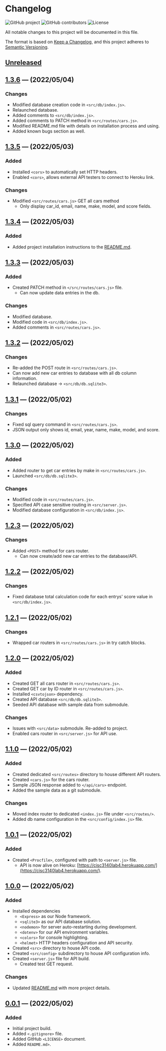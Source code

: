 # **Changelog**
<!-- Shields -->
![GitHub project](https://img.shields.io/static/v1?label=project&message=cisc3140%20lab4&color=blue)
![GitHub contributors](https://img.shields.io/github/contributors/ogre2/cisc3140_lab4)
![License](https://img.shields.io/static/v1?label=license&message=Apache%20v2.0&color=blue)

All notable changes to this project will be documented in this file.

The format is based on [Keep a Changelog](https://keepachangelog.com/en/1.0.0/),
and this project adheres to [Semantic Versioning](https://semver.org/spec/v2.0.0.html).

## [Unreleased]

## [1.3.6] &mdash; (2022/05/04)
### Changes
- Modified database creation code in `<src/db/index.js>`.
- Relaunched database.
- Added comments to `<src/db/index.js>`.
- Added comments to PATCH method in `<src/routes/cars.js>`.
- Modified README.md file with details on installation process and using.
- Added known bugs section as well.

## [1.3.5] &mdash; (2022/05/03)
### Added
- Installed `<cors>` to automatically set HTTP headers.
- Enabled `<cors>`, allows external API testers to connect to Heroku link.

### Changes
- Modified `<src/routes/cars.js>` GET all cars method
  - Only display car_id, email, name, make, model, and score fields.

## [1.3.4] &mdash; (2022/05/03)
### Added
- Added project installation instructions to the [README.md](https://github.com/ogre2/cisc3140_lab4/blob/main/README.md).

## [1.3.3] &mdash; (2022/05/03)
### Added
- Created PATCH method in `</src/routes/cars.js>` file.
  - Can now update data entries in the db.

### Changes
- Modified database.
- Modified code in `<src/db/index.js>`.
- Added comments in `<src/routes/cars.js>`.

## [1.3.2] &mdash; (2022/05/02)
### Changes
- Re-added the POST route in `<src/routes/cars.js>`.
- Can now add new car entries to database with all db column information.
- Relaunched database -> `<src/db/db.sqlite3>`.

## [1.3.1] &mdash; (2022/05/02)
### Changes
- Fixed sql query command in `<src/routes/cars.js>`.
- JSON output only shows id, email, year, name, make, model, and score.

## [1.3.0] &mdash; (2022/05/02)
### Added
- Added router to get car entries by make in `<src/routes/cars.js>`.
- Launched `<src/db/db.sqlite3>`.

### Changes
- Modified code in `<src/routes/cars.js>`.
- Specified API case sensitive routing in `<src/server.js>`.
- Modified database configuration in `<src/db/index.js>`.

## [1.2.3] &mdash; (2022/05/02)
### Changes
- Added `<POST>` method for cars router.
  - Can now create/add new car entries to the database/API.

## [1.2.2] &mdash; (2022/05/02)
### Changes
- Fixed database total calculation code for each entrys' score value in `<src/db/index.js>`.

## [1.2.1] &mdash; (2022/05/02)
### Changes
- Wrapped car routers in `<src/routes/cars.js>` in try catch blocks.

## [1.2.0] &mdash; (2022/05/02)
### Added
- Created GET all cars router in `<src/routes/cars.js>`.
- Created GET car by ID router in `<src/routes/cars.js>`.
- Installed `<csvtojson>` dependency.
- Created API database `<src/db/db.sqlite3>`.
- Seeded API database with sample data from submodule.

### Changes
- Issues with `<src/data>` submodule. Re-added to project.
- Enabled cars router in `<src/server.js>` for API use.

## [1.1.0] &mdash; (2022/05/02)
### Added
- Created dedicated `<src/routes>` directory to house different API routers.
- Created `<cars.js>` for the cars router.
- Sample JSON response added to `</api/cars>` endpoint.
- Added the sample data as a git submodule.

### Changes
- Moved index router to dedicated `<index.js>` file under `<src/routes/>`.
- Added db name configuration in the `<src/config/index.js>` file.

## [1.0.1] &mdash; (2022/05/02)
### Added
- Created `<Procfile>`, configured with path to `<server.js>` file.
  - API is now alive on Heroku: [https://cisc3140lab4.herokuapp.com/](https://cisc3140lab4.herokuapp.com/).

## [1.0.0] &mdash; (2022/05/02)
### Added
- Installed dependencies
  - `<Express>` as our Node framework.
  - `<sqlite3>` as our API database solution.
  - `<nodemon>` for server auto-restarting during development.
  - `<dotenv>` for our API environment variables.
  - `<colors>` for console highlighting.
  - `<helmet>` HTTP headers configuration and API security.
- Created `<src>` directory to house API code.
- Created `<src/config>` subdirectory to house API configuration info.
- Created `<server.js>` file for API build.
  - Created test GET request.

### Changes
- Updated [README.md](https://github.com/ogre2/cisc3140_lab4/blob/main/README.md) with more project details.


## [0.0.1] &mdash; (2022/05/02)
### Added
- Initial project build.
- Added `<.gitignore>` file.
- Added GitHub `<LICENSE>` document.
- Added `README.md>`.

[Unreleased]: https://github.com/olivierlacan/keep-a-changelog/compare/v1.0.0...HEAD
[1.3.6]: https://github.com/ogre2/cisc3140_lab4/compare/v1.3.5...v1.3.6
[1.3.5]: https://github.com/ogre2/cisc3140_lab4/compare/v1.3.4...v1.3.5
[1.3.4]: https://github.com/ogre2/cisc3140_lab4/compare/v1.3.3...v1.3.4
[1.3.3]: https://github.com/ogre2/cisc3140_lab4/compare/v1.3.2...v1.3.3
[1.3.2]: https://github.com/ogre2/cisc3140_lab4/compare/v1.3.1...v1.3.2
[1.3.1]: https://github.com/ogre2/cisc3140_lab4/compare/v1.3.0...v1.3.1
[1.3.0]: https://github.com/ogre2/cisc3140_lab4/compare/v1.2.3...v1.3.0
[1.2.3]: https://github.com/ogre2/cisc3140_lab4/compare/v1.2.2...v1.2.3
[1.2.2]: https://github.com/ogre2/cisc3140_lab4/compare/v1.2.1...v1.2.2
[1.2.1]: https://github.com/ogre2/cisc3140_lab4/compare/v1.2.0...v1.2.1
[1.2.0]: https://github.com/ogre2/cisc3140_lab4/compare/v1.1.0...v1.2.0
[1.1.0]: https://github.com/ogre2/cisc3140_lab4/compare/v1.0.1...v1.1.0
[1.0.1]: https://github.com/ogre2/cisc3140_lab4/compare/v1.0.0...v1.0.1
[1.0.0]: https://github.com/ogre2/cisc3140_lab4/compare/v0.0.1...v1.0.0
[0.0.1]: https://github.com/ogre2/cisc3140_lab4/releases/tag/v0.0.1
